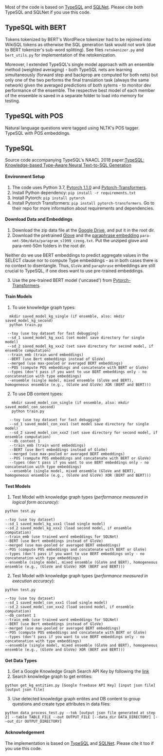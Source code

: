Most of the code is based on [TypeSQL](https://github.com/taoyds/typesql) and [SQLNet](https://github.com/xiaojunxu/SQLNet). 
Please cite both TypeSQL and SQLNet if you use this code.

## TypeSQL with BERT

Tokens tokenized by BERT's WordPiece tokenizer had to be rejoined into WikiSQL tokens as otherwise the SQL generation task would not work (due to BERT tokenizer's sub-word splitting). See files `retokenizer.py` and `bert_utils.py` for implementation of the retokenization.

Moreover, I extended TypeSQL's single model approach with an ensemble method (weighted averaging) - both TypeSQL nets are learning simultaneously (forward step and backprop are computed for both nets) but only one of the two performs the final translation task (always the same network) given the averaged predictions of both sytems - to monitor dev performance of the ensemble. The respective best model of each member of the ensemble is saved in a separate folder to load into memory for testing.

## TypeSQL with POS

Natural language questions were tagged using NLTK's POS tagger. TypeSQL with POS embeddings.

## TypeSQL

Source code accompanying TypeSQL's NAACL 2018 paper:[TypeSQL: Knowledge-based Type-Aware Neural Text-to-SQL Generation
](https://arxiv.org/abs/1804.09769)

#### Environment Setup

1. The code uses Python 3.7, [Pytorch 1.1.0](https://pytorch.org/previous-versions/) and [Pytorch-Transformers](https://github.com/huggingface/pytorch-transformers).
2. Install Python dependency: `pip install -r requirements.txt`
3. Install Pytorch: `pip install pytorch`
4. Install Pytorch Transformers: `pip install pytorch-transformers`. Go to their repo for more information about requirements and dependencies.

#### Download Data and Embeddings

1. Download the zip data file at the [Google Drive](https://drive.google.com/file/d/1CGIRCjwf2bgmWl3UyjY1yJpP4nU---Q0/view?usp=sharing), and put it in the root dir.
2. Download the pretrained [Glove](https://nlp.stanford.edu/data/wordvecs/glove.42B.300d.zip) and the [paraphrase embedding](https://drive.google.com/file/d/1iWTowxEG1-KZyq-fHP6cb6dNqMh4eHiN/view?usp=sharing) `para-nmt-50m/data/paragram_sl999_czeng.txt`. Put the unziped glove and para-nmt-50m folders in the root dir.

Neither do we use BERT embeddings to predict aggregate values in the SELECT clause nor to compute Type embeddings - as in both cases there is no context to disentangle. Thus, `GloVe` and `paraphrase` embeddings are still crucial to TypeSQL, if one does want to use pre-trained embeddings.

3. Use the pre-trained BERT model ('uncased') from [Pytorch-Transformers](https://github.com/huggingface/pytorch-transformers).

#### Train Models

1. To use knowledge graph types:
```
  mkdir saved_model_kg_single (if ensemble, also: mkdir saved_model_kg_second)
  python train.py
  
 --toy (use toy dataset for fast debugging)
 --sd_1 saved_model_kg_xxx1 (set model save directory for single model)
 --sd_2 saved_model_kg_xxx2 (set save directory for second model, if ensemble computation)
 --train_emb (train word embeddings)
 --BERT (use Bert embeddings instead of GloVe)
 --merged (use max-pooled or averaged BERT embeddings)
 --POS (compute POS embeddings and concatenate with BERT or GloVe)
 --types (don't pass if you want to use BERT embeddings only - no concatenation with type embeddings)
 --ensemble (single model, mixed ensemble (GloVe and BERT), homogeneous ensemble (e.g., (GloVe and GloVe) XOR (BERT and BERT)))
```

2. To use DB content types:
```
   mkdir saved_model_con_single (if ensemble, also: mkdir saved_model_con_second)
   python train.py
   
  --toy (use toy dataset for fast debugging)
  --sd_1 saved_model_con_xxx1 (set model save directory for single model)
  --sd_2 saved_model_con_xxx2 (set save directory for second model, if ensemble computation)
  --db_content 1
  --train_emb (train word embeddings)
  --BERT (use Bert embeddings instead of GloVe)
  --merged (use max-pooled or averaged BERT embeddings)
  --POS (compute POS embeddings and concatenate with BERT or GloVe)
  --types (don't pass if you want to use BERT embeddings only - no concatenation with type embeddings)
  --ensemble (single model, mixed ensemble (GloVe and BERT), homogeneous ensemble (e.g., (GloVe and GloVe) XOR (BERT and BERT)))
```
 
  
#### Test Models

1. Test Model with knowledge graph types (*performance measured in logical form accuracy*):
```
python test.py

--toy (use toy dataset)
--sd_1 saved_model_kg_xxx1 (load single model)
--sd_2 saved_model_kg_xxx2 (load second model, if ensemble computation)
--train_emb (use trained word embeddings for SQLNet)
--BERT (use Bert embeddings instead of GloVe)
--merged (use max-pooled or averaged BERT embeddings)
--POS (compute POS embeddings and concatenate with BERT or GloVe)
--types (don't pass if you want to use BERT embeddings only - no concatenation with type embeddings)
--ensemble (single model, mixed ensemble (GloVe and BERT), homogeneous ensemble (e.g., (GloVe and GloVe) XOR (BERT and BERT)))
```
2. Test Model with knowledge graph types (*performance measured in execution accuracy*):
```
python test.py

--toy (use toy dataset)
--sd_1 saved_model_con_xxx1 (load single model)
--sd_2 saved_model_con_xxx2 (load second model, if ensemble computation)
--db_content 1
--train_emb (use trained word embeddings for SQLNet)
--BERT (use Bert embeddings instead of GloVe)
--merged (use max-pooled or averaged BERT embeddings)
--POS (compute POS embeddings and concatenate with BERT or GloVe)
--types (don't pass if you want to use BERT embeddings only - no concatenation with type embeddings)
--ensemble (single model, mixed ensemble (GloVe and BERT), homogeneous ensemble (e.g., (GloVe and GloVe) XOR (BERT and BERT)))
```

#### Get Data Types

1. Get a Google Knowledge Graph Search API Key by following the [link](https://developers.google.com/knowledge-graph/)
2. Search knowledge graph to get entities:
```
python get_kg_entities.py [Google freebase API Key] [input json file] [output json file]
```
3. Use detected knowledge graph entites and DB content to group questions and create type attributes in data files:
```
python data_process_test.py --tok [output json file generated at step 2] --table TABLE_FILE --out OUTPUT_FILE [--data_dir DATA_DIRECTORY] [--out_dir OUTPUT_DIRECTORY]
```
 

#### Acknowledgement

The implementation is based on [TypeSQL](https://github.com/taoyds/typesql) and [SQLNet](https://github.com/xiaojunxu/SQLNet). Please cite it too if you use this code.
